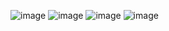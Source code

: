 ![image](https://user-images.githubusercontent.com/96978184/221431440-194fae4a-bc69-462d-82b2-d736c6715013.png)
![image](https://user-images.githubusercontent.com/96978184/221509018-9fb8897a-f6de-4432-a83d-c079abbebd21.png)
![image](https://user-images.githubusercontent.com/96978184/221509073-6f69a93b-98c7-40f9-86e8-fcdca30585ba.png)
![image](https://user-images.githubusercontent.com/96978184/221431490-587a1cb5-d1b9-4c34-b934-aca5d44c988c.png)
